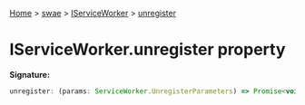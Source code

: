 [Home](./index) &gt; [swae](./swae.md) &gt; [IServiceWorker](./swae.iserviceworker.md) &gt; [unregister](./swae.iserviceworker.unregister.md)

# IServiceWorker.unregister property


**Signature:**
```javascript
unregister: (params: ServiceWorker.UnregisterParameters) => Promise<void>
```
